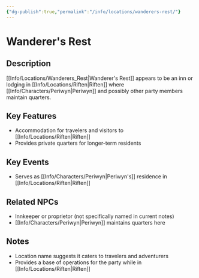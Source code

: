 ```yaml
---
{"dg-publish":true,"permalink":"/info/locations/wanderers-rest/"}
---
```


# Wanderer's Rest

## Description
[[Info/Locations/Wanderers_Rest\|Wanderer's Rest]] appears to be an inn or lodging in [[Info/Locations/Riften\|Riften]] where [[Info/Characters/Periwyn\|Periwyn]] and possibly other party members maintain quarters.

## Key Features
- Accommodation for travelers and visitors to [[Info/Locations/Riften\|Riften]]
- Provides private quarters for longer-term residents

## Key Events
- Serves as [[Info/Characters/Periwyn\|Periwyn's]] residence in [[Info/Locations/Riften\|Riften]]

## Related NPCs
- Innkeeper or proprietor (not specifically named in current notes)
- [[Info/Characters/Periwyn\|Periwyn]] maintains quarters here

## Notes
- Location name suggests it caters to travelers and adventurers
- Provides a base of operations for the party while in [[Info/Locations/Riften\|Riften]]